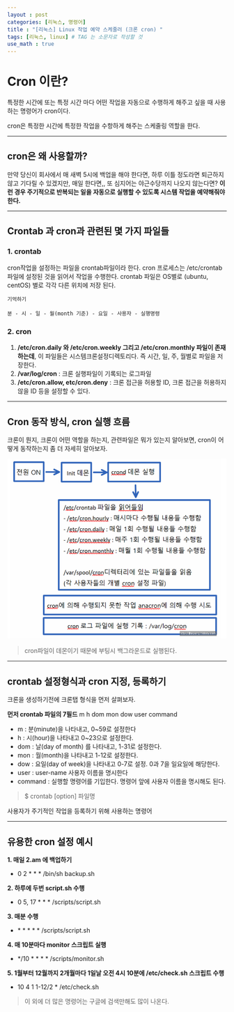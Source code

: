 ```yaml
---
layout : post
categories: [리눅스, 명령어]
title : "[리눅스] Linux 작업 예약 스케줄러 (크론 cron) "
tags: [리눅스, linux] # TAG 는 소문자로 작성할 것
use_math : true
---
```


# **Cron 이란?**
특정한 시간에 또는 특정 시간 마다 어떤 작업을 자동으로 수행하게 해주고 싶을 때 사용하는 명령어가 cron이다.

cron은 특정한 시간에 특정한 작업을 수항하게 해주는 스케줄링 역할을 한다.

---
## **cron은 왜 사용할까?**

만약 당신이 회사에서 매 새벽 5시에 백업을 해야 한다면, 하루 이틀 정도라면 퇴근하지 않고 기다릴 수 있겠지만, 매일 한다면,, 또 심지어는 야근수당까지 나오지 않는다면? <span class="custom_underline">**이런 경우 주기적으로 반복되는 일을 자동으로 실행할 수 있도록 시스템 작업을 예약해줘야 한다.**</span>

---
## **Crontab 과 cron과 관련된 몇 가지 파일들**

### **1. crontab**

cron작업을 설정하는 파일을 crontab파일이라 한다.
cron 프로세스는 /etc/crontab 파일에 설정된 것을 읽어서 작업을 수행한다. crontab 파일은 OS별로 (ubuntu, centOS) 별로 각각 다른 위치에 저장 된다.

```markdown
기억하기

분 - 시 - 일 - 월(month 기준) - 요일 - 사용자 - 실행명령
```

### **2. cron**

1. **/etc/cron.daily 와 /etc/cron.weekly 그리고 /etc/cron.monthly 파일이 존재하는데**, 이 파일들은 시스템크론설정디렉토리다. 즉 시간, 일, 주, 월별로 파일을 저장한다.
2. **/var/log/cron** : 크론 실행파일이 기록되는 로그파일
3. **/etc/cron.allow, etc/cron.deny** : 크론 접근을 허용할 ID, 크론 접근을 허용하지 않을 ID 등을 설정할 수 있다.

---

## **Cron 동작 방식, cron 실행 흐름**

크론이 뭔지, 크론이 어떤 역할을 하는지, 관련파일은 뭐가 있는지 알아보면, cron이 어떻게 동작하는지 좀 더 자세히 알아보자.

![cron 실행흐름](/imgs/Linux/cron%EC%8B%A4%ED%96%89%ED%9D%90%EB%A6%84.png)

> cron파일이 데몬이기 때문에 부팅시 백그라운드로 실행된다.

---

## **crontab 설정형식과 cron 지정, 등록하기**

크론을 생성하기전에 크론탭 형식을 먼저 살펴보자.

**먼저 crontab 파일의 7필드**
m h dom mon dow user command

- m : 분(minute)을 나타내고, 0~59로 설정한다
- h : 시(hour)을 나타내고 0~23으로 설정한다.
- dom : 날(day of month) 를 나타내고, 1-31로 설정한다.
- mon : 월(month)을 나타내고 1-12로 설정한다.
- dow : 요일(day of week)을 나타내고 0-7로 설정. 0과 7을 일요일에 해당한다.
- user : user-name 사용자 이름을 명시한다
- command : 실행할 명령어를 기입한다. 명령어 앞에 사용자 이름을 명시해도 된다.

> $ crontab [option] 파일명

사용자가 주기적인 작업을 등록하기 위해 사용하는 명령어

---
## **유용한 cron 설정 예시**

**1. 매일 2.am 에 백업하기**
  - 0 2 * * * /bin/sh backup.sh


**2. 하루에 두번 script.sh 수행**
  - 0 5, 17 * * * /scripts/script.sh


**3. 매분 수행**
  - \* * * * * /scripts/script.sh


**4. 매 10분마다 monitor 스크립트 실행**
  - */10 * * * * /scripts/monitor.sh


**5. 1월부터 12월까지 2개월마다 1일날 오전 4시 10분에 /etc/check.sh 스크립트 수행**
  - 10 4 1 1-12/2 * /etc/check.sh

> 이 외에 더 많은 명령어는 구글에 검색만해도 많이 나온다.


